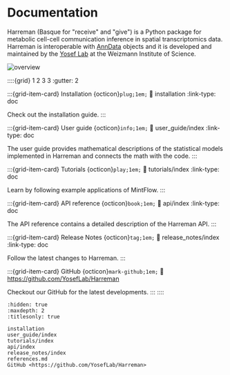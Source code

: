 
# Documentation

Harreman (Basque for "receive" and "give") is a Python package for metabolic cell-cell communication inference in spatial transcriptomics data. Harreman is interoperable with [AnnData](https://anndata.readthedocs.io/en/latest/) objects and it is developed and maintained by the [Yosef Lab](https://www.weizmann.ac.il/immunology/yosef/) at the Weizmann Institute of Science.

![overview](figs/Fig_1.png)

::::{grid} 1 2 3 3
:gutter: 2

:::{grid-item-card} Installation {octicon}`plug;1em;`
:link: installation
:link-type: doc

Check out the installation guide.
:::

:::{grid-item-card} User guide {octicon}`info;1em;`
:link: user_guide/index
:link-type: doc

The user guide provides mathematical descriptions of
the statistical models implemented in Harreman and connects the math
with the code.
:::

:::{grid-item-card} Tutorials {octicon}`play;1em;`
:link: tutorials/index
:link-type: doc

Learn by following example applications of MintFlow.
:::

:::{grid-item-card} API reference {octicon}`book;1em;`
:link: api/index
:link-type: doc

The API reference contains a detailed description of
the Harreman API.
:::

:::{grid-item-card} Release Notes {octicon}`tag;1em;`
:link: release_notes/index
:link-type: doc

Follow the latest changes to Harreman.
:::

:::{grid-item-card} GitHub {octicon}`mark-github;1em;`
:link: https://github.com/YosefLab/Harreman

Checkout our GitHub for the latest developments.
:::
::::

```{toctree}
:hidden: true
:maxdepth: 2
:titlesonly: true

installation
user_guide/index
tutorials/index
api/index
release_notes/index
references.md
GitHub <https://github.com/YosefLab/Harreman>
